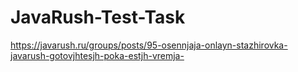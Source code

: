 # JavaRush-Test-Task
https://javarush.ru/groups/posts/95-osennjaja-onlayn-stazhirovka-javarush-gotovjhtesjh-poka-estjh-vremja-
